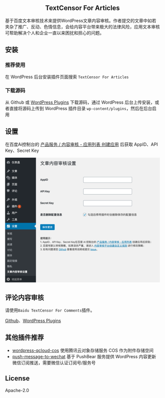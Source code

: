 <h2 align="center">TextCensor For Articles</h2>

基于百度文本审核技术来提供WordPress文章内容审核。作者提交的文章中如若夹杂了推广、反动、色情信息，会给内容平台带来极大的法律风险，应用文本审核可帮助解决个人和企业一直以来困扰和担心的问题。

## 安装

### 推荐使用

在 WordPress 后台安装插件页面搜索 `TextCensor For Articles`

### 下载源码

从 Github 或 [WordPress Plugins](https://wordpress.org/plugins/textcensor-for-articles/) 下载源码，通过 WordPress 后台上传安装，或者直接将源码上传到 WordPress 插件目录 `wp-content/plugins`，然后在后台启用

## 设置

在百度Ai控制台的 [产品服务 / 内容审核 - 应用列表 创建应用](https://console.bce.baidu.com/ai/?fromai=1#/ai/antiporn/app/list) 后获取 AppID、API Key、Secret Key

![](screenshot-1.png)

## 评论内容审核

请使用`Baidu TextCensor For Comments`插件。

[Github](https://github.com/sy-records/wp-baidu-textcensor)、[WordPress Plugins](https://wordpress.org/plugins/baidu-textcensor/)

## 其他插件推荐

* [wordpress-qcloud-cos](https://github.com/sy-records/wordpress-qcloud-cos) 使用腾讯云对象存储服务 COS 作为附件存储空间
* [push-message-to-wechat](https://github.com/sy-records/push-message-to-wechat) 基于 PushBear 服务提供 WordPress 内容更新微信订阅推送，需要微信认证订阅号/服务号

## License

Apache-2.0
